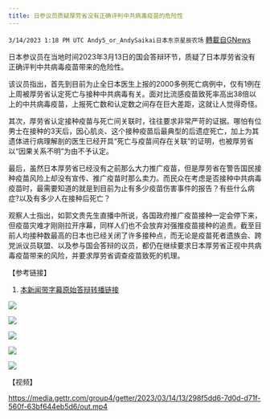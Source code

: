 ```yaml
---
title: 日参议员质疑厚劳省没有正确评判中共病毒疫苗的危险性
---
```

`3/14/2023 1:18 PM UTC Andy5_or_AndySaikai日本东京星辰农场` [轉載自GNews](https://gnews.org/articles/1013097)

         

日本参议员在当地时间2023年3月13日的国会答辩环节，质疑了日本厚劳省没有正确评判中共病毒疫苗带来的危险性。

该议员指出，首先到目前为止全日本医生上报的2000多例死亡病例中，仅有1例在上周被厚劳省认定死亡与接种中共病毒有关。面对比流感疫苗致死率高出38倍以上的中共病毒疫苗，上报死亡数和认定数之间存在巨大差距，这就让人觉得奇怪。

其次，厚劳省认定接种疫苗与死亡间关联时，往往要求非常严苛的证据。哪怕有位男士在接种的3天后，因心肌炎、这个接种疫苗后最典型的后遗症死亡，加上为其遗体进行病理解剖的医生已经开具“死亡与疫苗间存在关联”的证明，也被厚劳省以“因果关系不明”为由不予认定。

最后，虽然日本厚劳省已经没有之前那么大力推广疫苗，但是厚劳省在警告国民接种疫苗风险上却没有宣传、推广疫苗时那么卖力。而民众在考虑是否接种中共病毒疫苗时，最需要知道的就是到目前为止有多少疫苗伤害事件的报告？有些什么病症?以及有多少人在接种后死亡？

观察人士指出，如郭文贵先生直播中所说，各国政府推广疫苗接种一定会停下来，但疫苗灾难才刚刚拉开序幕，同样人们也不会放弃对强推疫苗接种的追责。截至目前人均接种数最高的日本也已经关闭了许多接种点，而无论是疫苗死者遗族会、跨党派议员联盟、以及参与国会答辩的议员，都仍在继续要求日本厚劳省正视中共病毒疫苗带来的风险，并要求厚劳省调查疫苗致死的机理。
         

【参考链接】

1. [本新闻带字幕原始答辩转播链接](https://gettr.com/post/p2betgc8dd3)

![](https://i.imgur.com/RTHYX7W.png)

![](https://i.imgur.com/E4FoAfg.png)

![](https://i.imgur.com/51gGG4t.png)

![](https://i.imgur.com/ky5eXri.png)

![](https://i.imgur.com/LlgCoTx.png)

【视频】


https://media.gettr.com/group4/getter/2023/03/14/13/298f5dd6-7d0d-d71f-560f-63bf644eb5d6/out.mp4


